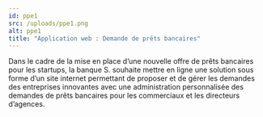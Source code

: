 ```yaml
---
id: ppe1
src: /uploads/ppe1.png
alt: ppe1
title: "Application web : Demande de prêts bancaires"
---
```

Dans le cadre de la mise en place d’une nouvelle offre de prêts bancaires pour les startups, la banque S. souhaite mettre en ligne une solution sous forme d’un site internet permettant de proposer et de gérer les demandes des entreprises innovantes avec une administration personnalisée des demandes de prêts bancaires pour les commerciaux et les directeurs d’agences.